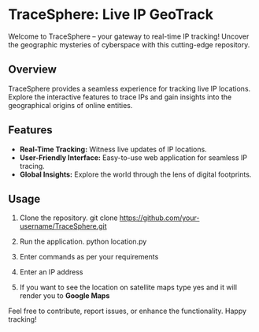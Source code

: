 # TraceSphere: Live IP GeoTrack

Welcome to TraceSphere – your gateway to real-time IP tracking! Uncover the geographic mysteries of cyberspace with this cutting-edge repository.

## Overview

TraceSphere provides a seamless experience for tracking live IP locations. Explore the interactive features to trace IPs and gain insights into the geographical origins of online entities.

## Features

- **Real-Time Tracking:** Witness live updates of IP locations.
- **User-Friendly Interface:** Easy-to-use web application for seamless IP tracing.
- **Global Insights:** Explore the world through the lens of digital footprints.

## Usage

1. Clone the repository.
   git clone https://github.com/your-username/TraceSphere.git

2. Run the application.
python location.py

3. Enter commands as per your requirements

4. Enter an IP address

5. If you want to see the location on satellite maps type yes and it will render you to **Google Maps**

Feel free to contribute, report issues, or enhance the functionality. Happy tracking!

   

